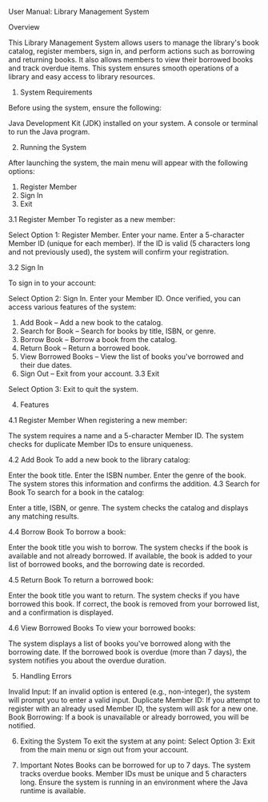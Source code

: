 User Manual: Library Management System

Overview

This Library Management System allows users to manage the library's book catalog, register members, sign in, and perform actions such as borrowing and returning books. 
It also allows members to view their borrowed books and track overdue items. This system ensures smooth operations of a library and easy access to library resources.

1. System Requirements

Before using the system, ensure the following:

Java Development Kit (JDK) installed on your system.
A console or terminal to run the Java program.

2. Running the System

After launching the system, the main menu will appear with the following options:

1. Register Member
2. Sign In
3. Exit
   
3.1 Register Member
To register as a new member:

Select Option 1: Register Member.
Enter your name.
Enter a 5-character Member ID (unique for each member).
If the ID is valid (5 characters long and not previously used), the system will confirm your registration.

3.2 Sign In

To sign in to your account:

Select Option 2: Sign In.
Enter your Member ID.
Once verified, you can access various features of the system:
1. Add Book – Add a new book to the catalog.
2. Search for Book – Search for books by title, ISBN, or genre.
3. Borrow Book – Borrow a book from the catalog.
4. Return Book – Return a borrowed book.
5. View Borrowed Books – View the list of books you've borrowed and their due dates.
6. Sign Out – Exit from your account.
3.3 Exit

Select Option 3: Exit to quit the system.

4. Features

4.1 Register Member
When registering a new member:

The system requires a name and a 5-character Member ID.
The system checks for duplicate Member IDs to ensure uniqueness.

4.2 Add Book
To add a new book to the library catalog:

Enter the book title.
Enter the ISBN number.
Enter the genre of the book.
The system stores this information and confirms the addition.
4.3 Search for Book
To search for a book in the catalog:

Enter a title, ISBN, or genre.
The system checks the catalog and displays any matching results.

4.4 Borrow Book
To borrow a book:

Enter the book title you wish to borrow.
The system checks if the book is available and not already borrowed.
If available, the book is added to your list of borrowed books, and the borrowing date is recorded.

4.5 Return Book
To return a borrowed book:

Enter the book title you want to return.
The system checks if you have borrowed this book.
If correct, the book is removed from your borrowed list, and a confirmation is displayed.

4.6 View Borrowed Books
To view your borrowed books:

The system displays a list of books you've borrowed along with the borrowing date.
If the borrowed book is overdue (more than 7 days), the system notifies you about the overdue duration.

5. Handling Errors

Invalid Input: If an invalid option is entered (e.g., non-integer), the system will prompt you to enter a valid input.
Duplicate Member ID: If you attempt to register with an already used Member ID, the system will ask for a new one.
Book Borrowing: If a book is unavailable or already borrowed, you will be notified.

6. Exiting the System
To exit the system at any point:
Select Option 3: Exit from the main menu or sign out from your account.

7. Important Notes
Books can be borrowed for up to 7 days. The system tracks overdue books.
Member IDs must be unique and 5 characters long.
Ensure the system is running in an environment where the Java runtime is available.
